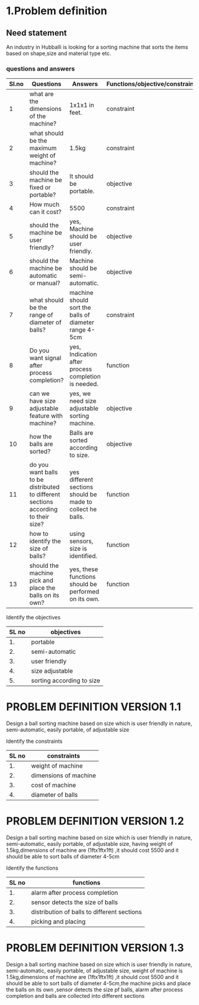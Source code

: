 # 1.Problem definition
## Need statement 
An industry in Hubballi is looking for a sorting machine that sorts the items based on shape,size and material type etc.




 ### questions and answers
|Sl.no |Questions |Answers |Functions/objective/constraints|
|------|----------|--------|-------------------------------|
|1|what are the dimensions of the machine?|1x1x1 in feet. |constraint|
|2|what should be the maximum weight of machine?|1.5kg|constraint|
|3|should the machine be fixed or portable?|It should be portable. |objective|
|4|How much can it cost?|5500|constraint|
|5|should the machine be user friendly?|yes, Machine should be user friendly. |objective|
|6|should the machine be automatic or manual?|Machine should be semi-automatic. |objective|
|7|what should be the range of diameter of balls?|machine should sort the balls of diameter range 4-5cm|constraint|
|8|Do you want signal after process completion?|yes, Indication after process completion is needed. |function|
|9|can we have size adjustable feature with machine?|yes, we need size adjustable sorting machine. |objective|
|10|how the balls are sorted?|Balls are sorted according to size. |objective|
|11|do you want balls to be distributed to different sections according to their size?|yes different sections should be made to collect he balls. |function|
|12|how to identify the size of balls?|using sensors, size is identified. |function|
|13|should the machine pick and place the balls on its own?|yes, these functions should be performed on its own. |function|


Identify the objectives


|SL no |objectives|
|------|----------|
|1.| portable|
|2.| semi-automatic |
|3.| user friendly|
|4.| size adjustable|
|5.| sorting according to size|

# PROBLEM DEFINITION VERSION  1.1
Design a  ball sorting machine based on size which is user friendly in nature, semi-automatic, easily portable, of adjustable size 

Identify the constraints

|SL no |constraints|
|------|-----------|
|1.|weight of machine|
|2.|dimensions of machine|
|3.|cost of machine|
|4.|diameter of balls|

#  PROBLEM DEFINITION VERSION  1.2
Design a  ball sorting machine based on size which is user friendly in nature, semi-automatic, easily portable, of adjustable size, having weight of 1.5kg,dimensions of machine are (1ftx1ftx1ft) ,it should cost 5500 and it should be able to sort balls of diameter 4-5cm


Identify the functions

|SL no |functions|
|------|---------|
|1.|alarm after process completion|
|2.|sensor detects the size of balls|
|3.|distribution of balls to different sections|
|4.| picking and placing| 

# PROBLEM DEFINITION VERSION  1.3
Design a  ball sorting machine based on size which is user friendly in nature, semi-automatic, easily portable, of adjustable size, weight of machine is 1.5kg,dimensions of machine are (1ftx1ftx1ft) ,it should cost 5500 and it should be able to sort balls of diameter 4-5cm,the machine picks and place the balls on its own ,sensor detects the size pf balls, alarm after process completion and balls are collected into different sections














 